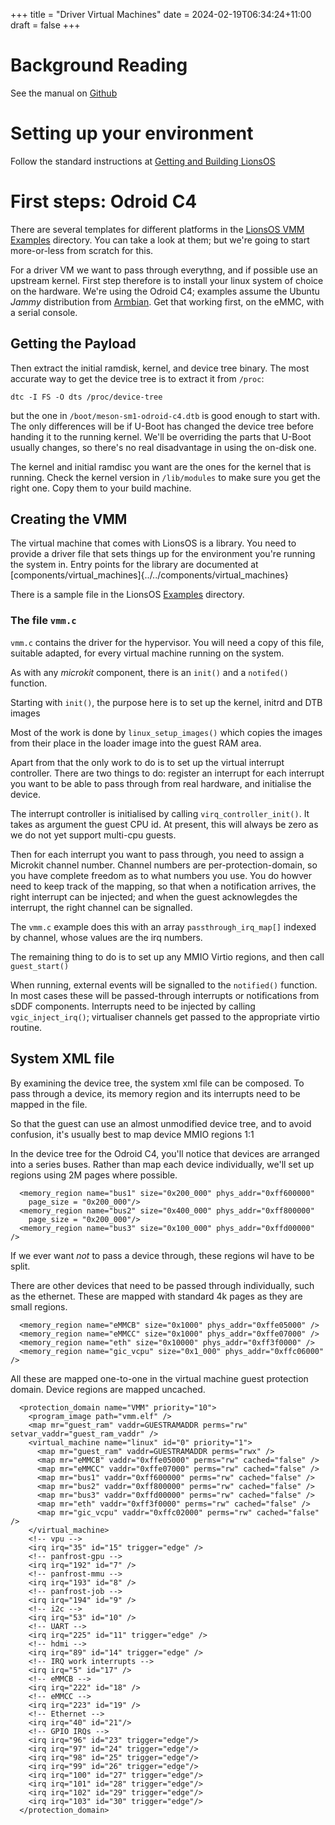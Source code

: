 +++
title = "Driver Virtual Machines"
date = 2024-02-19T06:34:24+11:00
draft = false
+++


# Background Reading
See the manual on [Github](https://github.com/au-ts/libvmm/blob/main/docs/MANUAL.md)

# Setting up your environment

Follow the standard instructions at [Getting and Building
LionsOS](../GettingStarted)

# First steps: Odroid C4
There are several templates for different platforms in the [LionsOS
VMM Examples](https://github.com/au-ts/libvmm/tree/main/examples)
directory.  You can take a look at them; but we're going to start
more-or-less from scratch for this.

For a driver VM we want to pass through everythng, and if possible use
an upstream kernel.  First step therefore is to install your linux
system of choice on the hardware.  We're using the Odroid C4; examples
assume the Ubuntu _Jammy_ distribution from
[Armbian](https://www.armbian.com/odroid-c4/).  Get that working
first, on the eMMC, with a serial console.

Getting the Payload
-------------------

Then extract the initial ramdisk, kernel, and device tree binary.
The most accurate way to get the device tree is to extract it from
`/proc`:
```
dtc -I FS -O dts /proc/device-tree
```
but the one in  `/boot/meson-sm1-odroid-c4.dtb` is good enough to
start with.  The only differences will be if U-Boot has changed the
device tree before handing it to the running kernel.  We'll be
overriding the parts that U-Boot usually changes, so there's no real
disadvantage in using the on-disk one.

The kernel and initial ramdisc you want are the ones for the kernel
that is running.  Check the kernel version in `/lib/modules` to make
sure you get the right one.  Copy them to your build machine.

Creating the VMM
----------------

The virtual machine that comes with LionsOS is a library.  You need to
provide a driver file that sets things up for the environment you're
running the system in.  Entry points for the library are documented at
[components/virtual_machines]{../../components/virtual_machines}

There is a sample file in the LionsOS
[Examples](https://github.com/au-ts/LionsOS/tree/main/examples/vmm-examples/vmm/vmm.c)
directory.

### The file `vmm.c`

`vmm.c` contains the driver for the hypervisor.  You will need a copy
of this file, suitable adapted, for every virtual machine running on
the system.

As with any _microkit_ component, there is an `init()` and a
`notifed()` function.

Starting with `init()`, the purpose here is to set up the kernel,
initrd and DTB images 

Most of the work is done by `linux_setup_images()` which copies the
images from their place in the loader image into the guest RAM area.

Apart from that the only work to do is to set up the virtual interrupt
controller.  There are two things to do:  register an interrupt for
each interrupt you want to be able to pass through from real hardware,
and initialise the device.

The interrupt controller is initialised by calling
`virq_controller_init()`.  It takes as argument the guest CPU id.  At
present, this will always be zero as we do not yet support multi-cpu
guests. 

Then for each interrupt you want to pass through, you need to assign a
Microkit channel number.  Channel numbers are per-protection-domain,
so you have complete freedom as to what numbers you use.  You do
howver need to keep track of the mapping, so that when a notification
arrives, the right interrupt can be injected; and when the guest
acknowlegdes the interrupt, the right channel can be signalled.

The `vmm.c` example does this with an array  `passthrough_irq_map[]`
indexed by channel, whose values are the irq numbers.

The remaining thing to do is to set up any MMIO Virtio regions, and
then call `guest_start()`

When running, external events will be signalled to the `notified()`
function.  In most cases these will be passed-through interrupts or
notifications from sDDF components.  Interrupts need to be injected by
calling `vgic_inject_irq()`; virtualiser channels get passed to the
appropriate virtio routine.


System XML file
---------------

By examining the device tree, the system xml file can be composed.
To pass through a device, its memory region and its interrupts need to
be mapped in the file.

So that the guest can use an almost unmodified device tree, and to
avoid confusion, it's usually best to map device MMIO regions 1:1

In the device tree for the Odroid C4, you'll notice that devices are
arranged into a series  buses.  Rather than map each device
individually, we'll set up regions using 2M  pages where possible. 

```
  <memory_region name="bus1" size="0x200_000" phys_addr="0xff600000"
	page_size = "0x200_000"/>
  <memory_region name="bus2" size="0x400_000" phys_addr="0xff800000"
	page_size = "0x200_000"/>
  <memory_region name="bus3" size="0x100_000" phys_addr="0xffd00000" />
```
If we ever want _not_ to pass a device through, these regions wil have
to be split.

There are other devices that need to be passed through individually,
such as the ethernet.    These are mapped with standard 4k pages as they
are small regions.

```
  <memory_region name="eMMCB" size="0x1000" phys_addr="0xffe05000" />
  <memory_region name="eMMCC" size="0x1000" phys_addr="0xffe07000" />
  <memory_region name="eth" size="0x10000" phys_addr="0xff3f0000" />
  <memory_region name="gic_vcpu" size="0x1_000" phys_addr="0xffc06000" />

```

All these are mapped one-to-one in the virtual machine guest protection
domain.  Device regions are mapped uncached.

```
  <protection_domain name="VMM" priority="10">
    <program_image path="vmm.elf" />
    <map mr="guest_ram" vaddr=GUESTRAMADDR perms="rw" setvar_vaddr="guest_ram_vaddr" />
    <virtual_machine name="linux" id="0" priority="1">
      <map mr="guest_ram" vaddr=GUESTRAMADDR perms="rwx" />
      <map mr="eMMCB" vaddr="0xffe05000" perms="rw" cached="false" />
      <map mr="eMMCC" vaddr="0xffe07000" perms="rw" cached="false" />
      <map mr="bus1" vaddr="0xff600000" perms="rw" cached="false" />
      <map mr="bus2" vaddr="0xff800000" perms="rw" cached="false" /> 
      <map mr="bus3" vaddr="0xffd00000" perms="rw" cached="false" />
      <map mr="eth" vaddr="0xff3f0000" perms="rw" cached="false" />
      <map mr="gic_vcpu" vaddr="0xffc02000" perms="rw" cached="false" />
    </virtual_machine>
    <!-- vpu -->
    <irq irq="35" id="15" trigger="edge" />
    <!-- panfrost-gpu -->
    <irq irq="192" id="7" />
    <!-- panfrost-mmu -->
    <irq irq="193" id="8" />
    <!-- panfrost-job -->
    <irq irq="194" id="9" />
    <!-- i2c -->
    <irq irq="53" id="10" />
	<!-- UART -->
    <irq irq="225" id="11" trigger="edge" />
    <!-- hdmi -->
    <irq irq="89" id="14" trigger="edge" />
    <!-- IRQ work interrupts -->
    <irq irq="5" id="17" />
    <!-- eMMCB -->
    <irq irq="222" id="18" />
    <!-- eMMCC -->
    <irq irq="223" id="19" />
    <!-- Ethernet -->
    <irq irq="40" id="21"/>
    <!-- GPIO IRQs -->
    <irq irq="96" id="23" trigger="edge"/>
    <irq irq="97" id="24" trigger="edge"/>
    <irq irq="98" id="25" trigger="edge"/>
    <irq irq="99" id="26" trigger="edge"/>
    <irq irq="100" id="27" trigger="edge"/>
    <irq irq="101" id="28" trigger="edge"/>
    <irq irq="102" id="29" trigger="edge"/>
    <irq irq="103" id="30" trigger="edge"/>
  </protection_domain>
```
